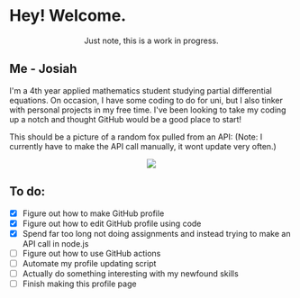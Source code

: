 # Hey! Welcome.
<p align='center'> Just note, this is a work  in progress. </p>

## Me - Josiah
I'm a 4th year applied mathematics student studying partial differential equations. On occasion, I have some coding to do for uni, but I also tinker with personal projects in my free time. I've been looking to take my coding up a notch and thought GitHub would be a good place to start!

This should be a picture of a random fox pulled from an API: (Note: I currently have to make the API call manually, it wont update very often.)
<p align="center">
    <img src="https:&#x2F;&#x2F;randomfox.ca&#x2F;images&#x2F;51.jpg"/>
</p>

## To do:
 - [x] Figure out how to make GitHub profile
 - [x] Figure out how to edit GitHub profile using code
 - [x] Spend far too long not doing assignments and instead trying to make an API call in node.js
 - [ ] Figure out how to use GitHub actions
 - [ ] Automate my profile updating script
 - [ ] Actually do something interesting with my newfound skills
 - [ ] Finish making this profile page